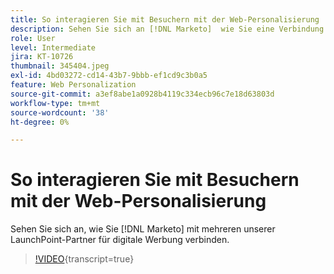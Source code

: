 ```yaml
---
title: So interagieren Sie mit Besuchern mit der Web-Personalisierung
description: Sehen Sie sich an [!DNL Marketo]  wie Sie eine Verbindung zu mehreren unserer LaunchPoint-Partner für digitale Werbung herstellen.
role: User
level: Intermediate
jira: KT-10726
thumbnail: 345404.jpeg
exl-id: 4bd03272-cd14-43b7-9bbb-ef1cd9c3b0a5
feature: Web Personalization
source-git-commit: a3ef8abe1a0928b4119c334ecb96c7e18d63803d
workflow-type: tm+mt
source-wordcount: '38'
ht-degree: 0%

---
```


# So interagieren Sie mit Besuchern mit der Web-Personalisierung

Sehen Sie sich an, wie Sie [!DNL Marketo] mit mehreren unserer LaunchPoint-Partner für digitale Werbung verbinden.

>[!VIDEO](https://video.tv.adobe.com/v/3417585/?quality=12&learn=on&captions=ger){transcript=true}
